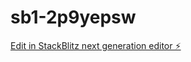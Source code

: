 # sb1-2p9yepsw

[Edit in StackBlitz next generation editor ⚡️](https://stackblitz.com/~/github.com/issouf-prog/sb1-2p9yepsw)